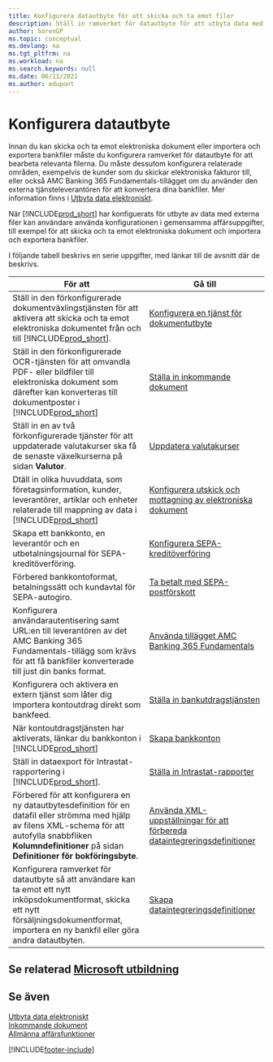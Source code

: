 ```yaml
---
title: Konfigurera datautbyte för att skicka och ta emot filer
description: Ställ in ramverket för datautbyte för att utbyta data med externa filer; att skicka och ta emot elektroniska dokument eller importera och exportera bankfiler.
author: SorenGP
ms.topic: conceptual
ms.devlang: na
ms.tgt_pltfrm: na
ms.workload: na
ms.search.keywords: null
ms.date: 06/11/2021
ms.author: edupont
---
```

# <a name="setting-up-data-exchange" />Konfigurera datautbyte

Innan du kan skicka och ta emot elektroniska dokument eller importera och exportera bankfiler måste du konfigurera ramverket för datautbyte för att bearbeta relevanta filerna. Du måste dessutom konfigurera relaterade områden, exempelvis de kunder som du skickar elektroniska fakturor till, eller också AMC Banking 365 Fundamentals-tillägget om du använder den externa tjänsteleverantören för att konvertera dina bankfiler. Mer information finns i [Utbyta data elektroniskt](across-data-exchange.md).  

 När [!INCLUDE[prod_short](includes/prod_short.md)] har konfiguerats för utbyte av data med externa filer kan användare använda konfigurationen i gemensamma affärsuppgifter, till exempel för att skicka och ta emot elektroniska dokument och importera och exportera bankfiler.  

 I följande tabell beskrivs en serie uppgifter, med länkar till de avsnitt där de beskrivs.  

|**För att**|**Gå till**|  
|------------|-------------|  
|Ställ in den förkonfigurerade dokumentväxlingstjänsten för att aktivera att skicka och ta emot elektroniska dokumentet från och till [!INCLUDE[prod_short](includes/prod_short.md)].|[Konfigurera en tjänst för dokumentutbyte](across-how-to-set-up-a-document-exchange-service.md)|  
|Ställ in den förkonfigurerade OCR-tjänsten för att omvandla PDF- eller bildfiler till elektroniska dokument som därefter kan konverteras till dokumentposter i [!INCLUDE[prod_short](includes/prod_short.md)]|[Ställa in inkommande dokument](across-how-setup-income-documents.md)|  
|Ställ in en av två förkonfigurerade tjänster för att uppdaterade valutakurser ska få de senaste växelkurserna på sidan **Valutor**.|[Uppdatera valutakurser](finance-how-update-currencies.md)|  
|Dtäll in olika huvuddata, som företagsinformation, kunder, leverantörer, artiklar och enheter relaterade till mappning av data i [!INCLUDE[prod_short](includes/prod_short.md)]|[Konfigurera utskick och mottagning av elektroniska dokument](across-how-to-set-up-electronic-document-sending-and-receiving.md)|  
|Skapa ett bankkonto, en leverantör och en utbetalningsjournal för SEPA-kreditöverföring.|[Konfigurera SEPA-kreditöverföring](finance-make-payments-with-bank-data-conversion-service-or-sepa-credit-transfer.md#setting-up-sepa-credit-transfer)|  
|Förbered bankkontoformat, betalningssätt och kundavtal för SEPA-autogiro.|[Ta betalt med SEPA-postförskott](finance-collect-payments-with-sepa-direct-debit.md)|  
|Konfigurera användarautentisering samt URL:en till leverantören av det AMC Banking 365 Fundamentals-tillägg som krävs för att få bankfiler konverterade till just din banks format.|[Använda tillägget AMC Banking 365 Fundamentals](ui-extensions-amc-banking.md)|  
|Konfigurera och aktivera en extern tjänst som låter dig importera kontoutdrag direkt som bankfeed.|[Ställa in bankutdragstjänsten](bank-how-setup-bank-statement-service.md)|  
|När kontoutdragstjänsten har aktiverats, länkar du bankkonton i [!INCLUDE[prod_short](includes/prod_short.md)]|[Skapa bankkonton](bank-how-setup-bank-accounts.md)|  
|Ställ in dataexport för Intrastat-rapportering i [!INCLUDE[prod_short](includes/prod_short.md)].|[Ställa in Intrastat-rapporter](finance-how-setup-report-intrastat.md)|
|Förbered för att konfigurera en ny datautbytesdefinition för en datafil eller strömma med hjälp av filens XML-schema för att autofylla snabbfliken **Kolumndefinitioner** på sidan **Definitioner för bokföringsbyte**.|[Använda XML-uppställningar för att förbereda dataintegreringsdefinitioner](across-how-to-use-xml-schemas-to-prepare-data-exchange-definitions.md)|  
|Konfigurera ramverket för datautbyte så att användare kan ta emot ett nytt inköpsdokumentformat, skicka ett nytt försäljningsdokumentformat, importera en ny bankfil eller göra andra datautbyten.|[Skapa dataintegreringsdefinitioner](across-how-to-set-up-data-exchange-definitions.md)|  

## <a name="see-related-microsoft-trainingtrainingmoduleselectronic-documents-dynamics--business-central" />Se relaterad [Microsoft utbildning](/training/modules/electronic-documents-dynamics-365-business-central/)

## <a name="see-also" />Se även

[Utbyta data elektroniskt](across-data-exchange.md)  
[Inkommande dokument](across-income-documents.md)  
[Allmänna affärsfunktioner](ui-across-business-areas.md)  


[!INCLUDE[footer-include](includes/footer-banner.md)]

